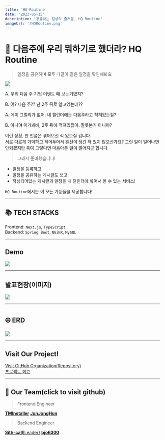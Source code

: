 ```yaml
---
title: 'HQ-Routine'
date: '2023-06-15'
description: '공유하는 일상의 즐거움, HQ Routine'
imageUrl: '/HQRoutine.png'
---
```


# 📆 다음주에 우리 뭐하기로 했더라? HQ Routine

> 일정을 공유하며 모두 다같이 같은 일정을 확인해봐요

![](https://i.imgur.com/7HfWV6x.png)

A. 우리 다음 주 기업 이벤트 때 보는거였지?

B. 어? 다음 주?? 난 2주 뒤로 알고있는데??

A. 에이 그럴리가 없어. 내 캘린더에는 다음주라고 적혀있는걸?

B. 아니야 이거봐바, 2주 뒤에 적혀있잖아. 잘못본거 아니야?

이런 상황, 한 번쯤은 겪어보신 적 있으실 겁니다.  
서로 다르게 기억하고 적어두어서 혼선이 생긴 적 있지 않으신가요? 그런 일이 일어나면 안되겠지만 혹여 그렇다면 마음아픈 일이 벌어지곤 합니다.

> 그래서 준비했습니다!

- 일정을 등록하고
- 일정을 공유하는 게시글도 쓰고
- 작성되어있는 게시글과 일정을 내 캘린더에 넣어서 볼 수 있는 서비스!

`HQ Routine`에서는 이 모든 기능들을 제공합니다!

---

## 📚 TECH STACKS

Frontend: `Next.js`, `TypeScript`  
Backend: `Spring Boot`, `NGiNX`, `MySQL`

---

## Demo

[![](https://i.imgur.com/3tmn3Fw.png)](https://youtu.be/KrQiQmyldRw)

---

## 발표현장(이미지)

![](https://i.imgur.com/ud5RpQZ.png)

---

## 🜨 ERD

![](https://i.imgur.com/UdaXtMs.png)

---

## Visit Our Project!
 
[Visit GitHub Organization(Repository)](https://github.com/Techeer-FM-Studio)  
[프로젝트 회고](https://time-map-installer.tistory.com/212)

---

## 👥 Our Team(click to visit github)

> Frontend Engineer

[**TMInstaller**](https://github.com/TMInstaller)
[**JunJongHun**](https://github.com/JunJongHun)

> Backend Engineer

[**Sith-call**(Leader)](https://github.com/Sith-call)
[**bjo6300**](https://github.com/bjo6300)
